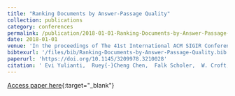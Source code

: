 ```yaml
---
title: "Ranking Documents by Answer-Passage Quality"
collection: publications
category: conferences
permalink: /publication/2018-01-01-Ranking-Documents-by-Answer-Passage-Quality
date: 2018-01-01
venue: 'In the proceedings of The 41st International ACM SIGIR Conference on Research &amp; Development in Information Retrieval, SIGIR 2018, Ann Arbor, MI, USA, July 08-12, 2018'
bibtexurl: '/files/bib/Ranking-Documents-by-Answer-Passage-Quality.bib'
paperurl: 'https://doi.org/10.1145/3209978.3210028'
citation: ' Evi Yulianti,  Ruey{-}Cheng Chen,  Falk Scholer,  W. Croft,  Mark Sanderson, &quot;Ranking Documents by Answer-Passage Quality.&quot; In the proceedings of The 41st International ACM SIGIR Conference on Research &amp;amp; Development in Information Retrieval, SIGIR 2018, Ann Arbor, MI, USA, July 08-12, 2018, 2018.'
---
```

[Access paper here](https://doi.org/10.1145/3209978.3210028){:target="_blank"}
